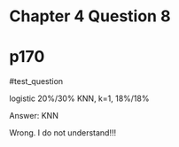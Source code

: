 # Chapter 4 Question 8
# p170
#test_question

logistic 20%/30%
KNN, k=1, 18%/18%

Answer: KNN

Wrong.  I do not understand!!!

